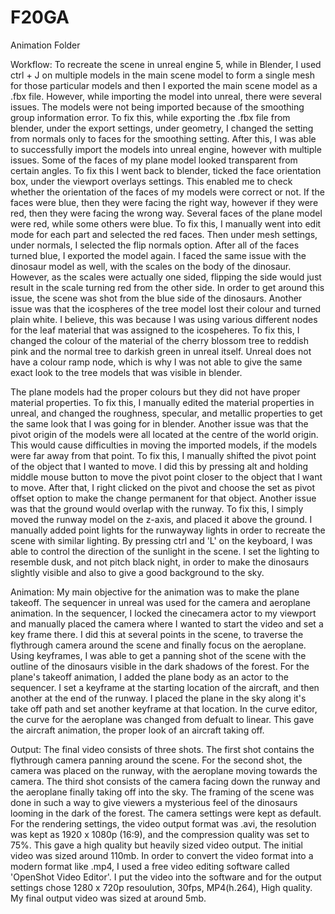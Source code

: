 # F20GA

Animation Folder

Workflow:
To recreate the scene in unreal engine 5, while in Blender, I used ctrl + J on multiple models in the main scene model to form a single mesh for those particular models and then I exported the main scene model as a .fbx file. However, while importing the model into unreal, there were several issues. The models were not being imported because of the smoothing group information error. To fix this, while exporting the .fbx file from blender, under the export settings, under geometry, I changed the setting from normals only to faces for the smoothing setting. After this, I was able to successfully import the models into unreal engine, however with multiple issues. Some of the faces of my plane model looked transparent from certain angles. To fix this I went back to blender, ticked the face orientation box, under the viewport overlays settings. This enabled me to check whether the orientation of the faces of my models were correct or not. If the faces were blue, then they were facing the right way, however if they were red, then they were facing the wrong way. Several faces of the plane model were red, while some others were blue. To fix this, I manually went into edit mode for each part and selected the red faces. Then under mesh settings, under normals, I selected the flip normals option. After all of the faces turned blue, I exported the model again. I faced the same issue with the dinosaur model as well, with the scales on the body of the dinosaur. However, as the scales were actually one sided, flipping the side would just result in the scale turning red from the other side. In order to get around this issue, the scene was shot from the blue side of the dinosaurs. Another issue was that the icospheres of the tree model lost their colour and turned plain white. I believe, this was because I was using various different nodes for the leaf material that was assigned to the icospeheres. To fix this, I changed the colour of the material of the cherry blossom tree to reddish pink and the normal tree to darkish green in unreal itself. Unreal does not have a colour ramp node, which is why I was not able to give the same exact look to the tree models that was visible in blender. 

The plane models had the proper colours but they did not have proper material properties. To fix this, I manually edited the material properties in unreal, and changed the roughness, specular, and metallic properties to get the same look that I was going for in blender. Another issue was that the pivot origin of the models were all located at the centre of the world origin. This would cause difficulties in moving the imported models, if the models were far away from that point. To fix this, I manually shifted the pivot point of the object that I wanted to move. I did this by pressing alt and holding middle mouse button to move the pivot point closer to the object that I want to move. After that, I right clicked on the pivot and choose the set as pivot offset option to make the change permanent for that object. Another issue was that the ground would overlap with the runway. To fix this, I simply moved the runway model on the z-axis, and placed it above the ground. I manually added point lights for the runwayway lights in order to recreate the scene with similar lighting. By pressing ctrl and 'L' on the keyboard, I was able to control the direction of the sunlight in the scene. I set the lighting to resemble dusk, and not pitch black night, in order to make the dinosaurs slightly visible and also to give a good background to the sky.

Animation:
My main objective for the animation was to make the plane takeoff. The sequencer in unreal was used for the camera and aeroplane animation. In the sequencer, I locked the cinecamera actor to my viewport and manually placed the camera where I wanted to start
the video and set a key frame there. I did this at several points in the scene, to traverse the flythrough camera around the scene and finally focus on the aeroplane. Using keyframes, I was able to get a panning shot of the scene with the outline of the dinosaurs visible in the dark shadows of the forest. For the plane's takeoff animation, I added the plane body as an actor to the sequencer. I set a keyframe at the starting location of the aircraft, and then another at the end of the runway. I placed the plane in the sky along it's take off path and set another keyframe at that location. In the curve editor, the curve for the aeroplane was changed from defualt to linear. This gave the aircraft animation, the proper look of an aircraft taking off.

Output:
The final video consists of three shots. The first shot contains the flythrough camera panning around the scene. For the second shot, the camera was placed on the runway, with the aeroplane moving towards the camera. The third shot consists of the camera facing down the runway and the aeroplane finally taking off into the sky. The framing of the scene was done in such a way to give viewers a mysterious feel of the dinosaurs looming in the dark of the forest. The camera settings were kept as default. For the rendering settings, the video output format was .avi, the resolution was kept as 1920 x 1080p (16:9), and the compression quality was set to 75%. This gave a high quality but heavily sized video output. The initial video was sized around 110mb. In order to convert the video format into a modern format like .mp4, I used a free video editing software called 'OpenShot Video Editor'. I put the video into the software and for the output settings chose 1280 x 720p resoulution, 30fps, MP4(h.264), High quality. My final output video was sized at around 5mb.
